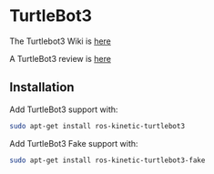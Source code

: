 # TurtleBot3

The Turtlebot3 Wiki is [here](http://turtlebot3.robotis.com)

A TurtleBot3 review is [here](http://spectrum.ieee.org/automaton/robotics/robotics-hardware/review-robotis-turtlebot-3)

## Installation

Add TurtleBot3 support with: 
```bash
sudo apt-get install ros-kinetic-turtlebot3
```

Add TurtleBot3 Fake support with: 
```bash
sudo apt-get install ros-kinetic-turtlebot3-fake
```
